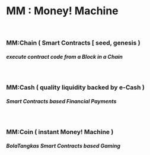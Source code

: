 #   MM : Money! Machine


<br />


###   MM:Chain ( Smart Contracts [ seed, genesis )
##### execute contract code from a Block in a Chain


<br />


###   MM:Cash ( quality liquidity backed by e-Cash )
##### Smart Contracts based Financial Payments


<br />


###   MM:Coin ( instant Money! Machine ) 
##### BolaTangkas Smart Contracts based Gaming
